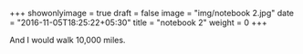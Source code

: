 +++
showonlyimage = true
draft = false
image = "img/notebook 2.jpg"
date = "2016-11-05T18:25:22+05:30"
title = "notebook 2"
weight = 0
+++

And I would walk 10,000 miles.

